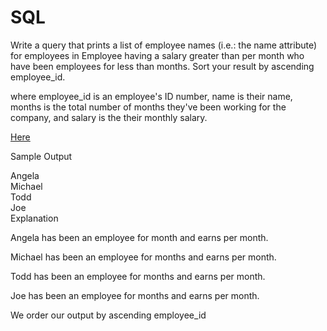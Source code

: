 # SQL

Write a query that prints a list of employee names (i.e.: the name attribute) for employees in Employee having a salary greater than  per month who have been employees for less than  months. Sort your result by ascending employee_id.

where employee_id is an employee's ID number, name is their name, months is the total number of months they've been working for the company, and salary is the their monthly salary.

[Here](https://www.hackerrank.com/challenges/salary-of-employees/problem)

Sample Output<br>

Angela<br>
Michael<br>
Todd<br>
Joe<br>
Explanation<br>

Angela has been an employee for  month and earns  per month.

Michael has been an employee for  months and earns  per month.

Todd has been an employee for  months and earns  per month.

Joe has been an employee for  months and earns  per month.

We order our output by ascending employee_id

